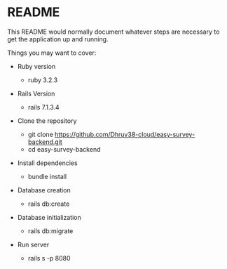 # README

This README would normally document whatever steps are necessary to get the
application up and running.

Things you may want to cover:

* Ruby version
  - ruby 3.2.3

* Rails Version
  - rails 7.1.3.4

* Clone the repository
  - git clone https://github.com/Dhruv38-cloud/easy-survey-backend.git
  - cd easy-survey-backend

* Install dependencies
  - bundle install

* Database creation
  - rails db:create

* Database initialization
  - rails db:migrate

* Run server
  - rails s -p 8080
